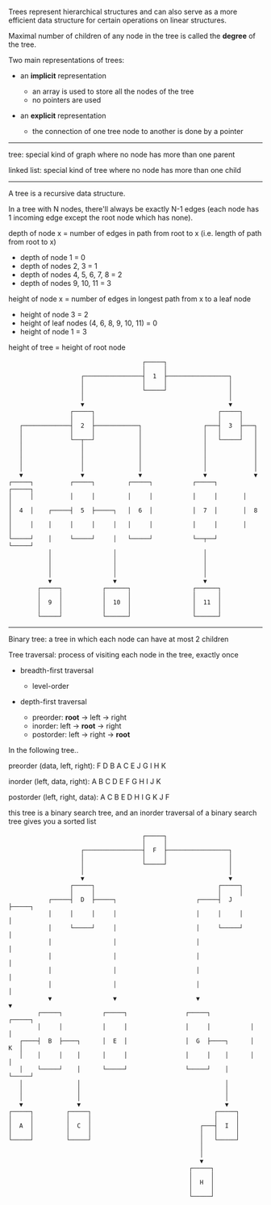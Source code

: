 Trees represent hierarchical structures and can also serve as a more efficient data structure for certain operations on linear structures.

Maximal number of children of any node in the tree is called the **degree** of the tree.

Two main representations of trees:
- an **implicit** representation
  - an array is used to store all the nodes of the tree
  - no pointers are used

- an **explicit** representation
  - the connection of one tree node to another is done by a pointer

---

tree: special kind of graph where no node has more than one parent

linked list: special kind of tree where no node has more than one child

---

A tree is a recursive data structure.

In a tree with N nodes, there'll always be exactly N-1 edges (each node has 1 incoming edge except the root node which has none).

depth of node x = number of edges in path from root to x (i.e. length of path from root to x)
  - depth of node 1 = 0
  - depth of nodes 2, 3 = 1
  - depth of nodes 4, 5, 6, 7, 8 = 2
  - depth of nodes 9, 10, 11 = 3

height of node x = number of edges in longest path from x to a leaf node
  - height of node 3 = 2
  - height of leaf nodes (4, 6, 8, 9, 10, 11) = 0
  - height of node 1 = 3

height of tree = height of root node


```
                                     ┌─────┐                            
                                     │     │                            
                    ┌────────────────┤  1  ├─────────────────┐          
                    │                │     │                 │          
                    │                └─────┘                 │          
                    │                                        │          
                    ▼                                        ▼          
                 ┌─────┐                                  ┌─────┐       
                 │     │                                  │     │       
   ┌─────────────┤  2  ├────────────┐                 ┌───┤  3  ├───┐   
   │             │     │            │                 │   │     │   │   
   │             └──┬──┘            │                 │   └─────┘   │   
   │                │               │                 │             │   
   │                │               │                 │             │   
   │                │               │                 │             │   
   │                │               │                 │             │   
   ▼                ▼               ▼                 ▼             ▼   
┌─────┐          ┌─────┐         ┌─────┐           ┌─────┐       ┌─────┐
│     │          │     │         │     │           │     │       │     │
│  4  │    ┌─────┤  5  ├─────┐   │  6  │           │  7  │       │  8  │
│     │    │     │     │     │   │     │           │     │       │     │
└─────┘    │     └─────┘     │   └─────┘           └──┬──┘       └─────┘
           │                 │                        │                 
           │                 │                        │                 
           │                 │                        │                 
           │                 │                        │                 
           ▼                 ▼                        ▼                 
        ┌─────┐           ┌──────┐                 ┌──────┐             
        │     │           │      │                 │      │             
        │  9  │           │  10  │                 │  11  │             
        │     │           │      │                 │      │             
        └─────┘           └──────┘                 └──────┘                       
```

---

Binary tree: a tree in which each node can have at most 2 children

Tree traversal: process of visiting each node in the tree, exactly once

- breadth-first traversal
  - level-order

- depth-first traversal
  - preorder: **root** -> left -> right
  - inorder: left -> **root** -> right
  - postorder: left -> right -> **root**


In the following tree..

preorder (data, left, right): F D B A C E J G I H K

inorder (left, data, right): A B C D E F G H I J K

postorder (left, right, data): A C B E D H I G K J F

this tree is a binary search tree, and an inorder traversal of a binary search tree gives you a sorted list


```
                                     ┌─────┐                              
                                     │     │                              
                    ┌────────────────┤  F  ├─────────────────┐            
                    │                │     │                 │            
                    │                └─────┘                 │            
                    │                                        │            
                    ▼                                        ▼            
                 ┌─────┐                                  ┌─────┐         
                 │     │                                  │     │         
           ┌─────┤  D  ├─────┐                      ┌─────┤  J  ├─────┐   
           │     │     │     │                      │     │     │     │   
           │     └─────┘     │                      │     └─────┘     │   
           │                 │                      │                 │   
           │                 │                      │                 │   
           │                 │                      │                 │   
           │                 │                      │                 │   
           ▼                 ▼                      ▼                 ▼   
        ┌─────┐           ┌─────┐                ┌─────┐           ┌─────┐
        │     │           │     │                │     │           │     │
   ┌────┤  B  ├────┐      │  E  │                │  G  ├────┐      │  K  │
   │    │     │    │      │     │                │     │    │      │     │
   │    └─────┘    │      └─────┘                └─────┘    │      └─────┘
   │               │                                        │             
   │               │                                        │             
   │               │                                        │             
   ▼               ▼                                        ▼             
┌─────┐         ┌─────┐                                  ┌─────┐          
│     │         │     │                                  │     │          
│  A  │         │  C  │                              ┌───┤  I  │          
│     │         │     │                              │   │     │          
└─────┘         └─────┘                              │   └─────┘          
                                                     │                    
                                                     │                    
                                                     ▼                    
                                                  ┌─────┐                 
                                                  │     │                 
                                                  │  H  │                 
                                                  │     │                 
                                                  └─────┘                 
```
